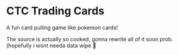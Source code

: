 # CTC Trading Cards

A fun card pulling game like pokemon cards!

The source is actually so cooked, gonna rewrite all of it soon prob. (hopefully i wont needa data wipe :pray:
